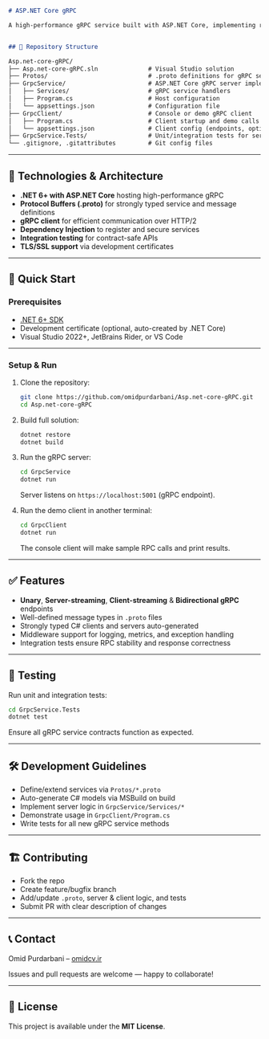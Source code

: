 ```markdown
# ASP.NET Core gRPC

A high-performance gRPC service built with ASP.NET Core, implementing remote procedure calls for scalable backend-to-backend communication.


## 📂 Repository Structure

Asp.net-core-gRPC/
├── Asp.net-core-gRPC.sln              # Visual Studio solution
├── Protos/                            # .proto definitions for gRPC services and messages
├── GrpcService/                       # ASP.NET Core gRPC server implementation
│   ├── Services/                      # gRPC service handlers
│   ├── Program.cs                     # Host configuration
│   └── appsettings.json               # Configuration file
├── GrpcClient/                        # Console or demo gRPC client
│   ├── Program.cs                     # Client startup and demo calls
│   └── appsettings.json               # Client config (endpoints, options)
├── GrpcService.Tests/                 # Unit/integration tests for services
└── .gitignore, .gitattributes         # Git config files

````

---

## 🔧 Technologies & Architecture

- **.NET 6+ with ASP.NET Core** hosting high-performance gRPC
- **Protocol Buffers (.proto)** for strongly typed service and message definitions
- **gRPC client** for efficient communication over HTTP/2
- **Dependency Injection** to register and secure services
- **Integration testing** for contract-safe APIs
- **TLS/SSL support** via development certificates

---

## 🚀 Quick Start

### Prerequisites

- [.NET 6+ SDK](https://dotnet.microsoft.com)
- Development certificate (optional, auto-created by .NET Core)
- Visual Studio 2022+, JetBrains Rider, or VS Code

---

### Setup & Run

1. Clone the repository:

   ```bash
   git clone https://github.com/omidpurdarbani/Asp.net-core-gRPC.git
   cd Asp.net-core-gRPC
   ```

2. Build full solution:

   ```bash
   dotnet restore
   dotnet build
   ```

3. Run the gRPC server:

   ```bash
   cd GrpcService
   dotnet run
   ```

   Server listens on `https://localhost:5001` (gRPC endpoint).

4. Run the demo client in another terminal:

   ```bash
   cd GrpcClient
   dotnet run
   ```

   The console client will make sample RPC calls and print results.

---

## ✅ Features

* **Unary**, **Server-streaming**, **Client-streaming** & **Bidirectional gRPC** endpoints
* Well-defined message types in `.proto` files
* Strongly typed C# clients and servers auto-generated
* Middleware support for logging, metrics, and exception handling
* Integration tests ensure RPC stability and response correctness

---

## 🧪 Testing

Run unit and integration tests:

```bash
cd GrpcService.Tests
dotnet test
```

Ensure all gRPC service contracts function as expected.

---

## 🛠️ Development Guidelines

* Define/extend services via `Protos/*.proto`
* Auto-generate C# models via MSBuild on build
* Implement server logic in `GrpcService/Services/*`
* Demonstrate usage in `GrpcClient/Program.cs`
* Write tests for all new gRPC service methods

---

## 🏗️ Contributing

* Fork the repo
* Create feature/bugfix branch
* Add/update `.proto`, server & client logic, and tests
* Submit PR with clear description of changes

---

## 📞 Contact

Omid Purdarbani – [omidcv.ir](https://omidcv.ir)

Issues and pull requests are welcome — happy to collaborate!

---

## 📑 License

This project is available under the **MIT License**.
